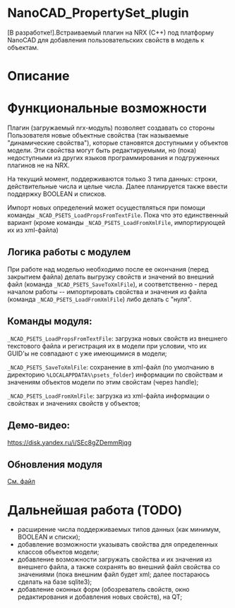 # NanoCAD_PropertySet_plugin
[В разработке!].Встраиваемый плагин на NRX (C++) под платформу NanoCAD для добавления пользовательских свойств в модель к объектам.

# Описание
# Функциональные возможности
Плагин (загружаемый nrx-модуль) позволяет создавать со стороны Пользователя новые объектные свойства (так называемые "динамические свойства"), которые становятся доступными у объектов модели. Эти свойства могут быть редактируемыми, но (пока) недоступными из других языков программирования и подгруженных плагинов не на NRX.

На текущий момент, поддерживаются только 3 типа данных: строки, действительные числа и целые числа. Далее планируется также ввести поддержку BOOLEAN и списков.

Импорт новых определений может осуществляться при помощи команды `_NCAD_PSETS_LoadPropsFromTextFile`. Пока что это единственный вариант (кроме команды `_NCAD_PSETS_LoadFromXmlFile`, импортирующей их из xml-файла)

## Логика работы с модулем

При работе над моделью необходимо после ее окончания (перед закрытием файла) делать выгрузку свойств и значений во внешний файл (команда `_NCAD_PSETS_SaveToXmlFile`), и соответственно - перед началом работы -- импортировать свойства и значения из файла (команда `_NCAD_PSETS_LoadFromXmlFile`) либо делать с "нуля". 

## Команды модуля:

`_NCAD_PSETS_LoadPropsFromTextFile`: загрузка новых свойств из внешнего текстового файла и регистрация их в модели при условии, что их GUID'ы не совпадают с уже имеющимися в модели;

`_NCAD_PSETS_SaveToXmlFile`: сохранение в xml-файл (по умолчанию в директорию `%LOCALAPPDATA%\psets_folder`) информации по свойствам и значениям объектов модели по этим свойстам (через handle);

`_NCAD_PSETS_LoadFromXmlFile`: загрузка из xml-файла информации о свойствах и значениях свойств у объектов;

## Демо-видео:

https://disk.yandex.ru/i/SEc8gZDemmRjqg

## Обновления модуля

[См. файл](https://github.com/GeorgGrebenyuk/NanoCAD_PropertySet_plugin/blob/main/release_notes.md)

# Дальнейшая работа (TODO)

- расширение числа поддерживаемых типов данных (как минимум, BOOLEAN и списки);
- добавление возможности указывать свойства для определенных классов объектов модели;
- добавление возможности загружать свойства и их значения из внешнего файла, а также сохранять во внешний файл свойства со значениями (пока внешним файл будет xml; далее постараюсь сделать на базе sqlite3);
- добавление оконных форм (обозреватель свойств, окно редактирования и добавления новых свойств), на QT;
